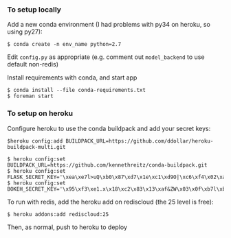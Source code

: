 ### To setup locally

Add a new conda environment (I had problems with py34 on heroku, so using py27):

    $ conda create -n env_name python=2.7

Edit `config.py` as appropriate (e.g. comment out `model_backend` to use default non-redis)
    
Install requirements with conda, and start app

    $ conda install --file conda-requirements.txt
    $ foreman start

### To setup on heroku

Configure heroku to use the conda buildpack and add your secret keys:

	$heroku config:add BUILDPACK_URL=https://github.com/ddollar/heroku-buildpack-multi.git

	$ heroku config:set BUILDPACK_URL=https://github.com/kennethreitz/conda-buildpack.git
    $ heroku config:set FLASK_SECRET_KEY='\xea\xe7l>uQ\xb0\x87\xd7\x1e\xc1\xd9O|\xc6\xf4\x02\xa2\x0cb6"zo'
    $ heroku config:set BOKEH_SECRET_KEY='\x95\xf3\xe1.x\x18\xc2\x83\x13\xaf&ZW\x03\x0f\xb7l\xbbZ"\xc4\xcf\xfc\xb3'

To run with redis, add the heroku add on rediscloud (the 25 level is free):

    $ heroku addons:add rediscloud:25 

Then, as normal, push to heroku to deploy
